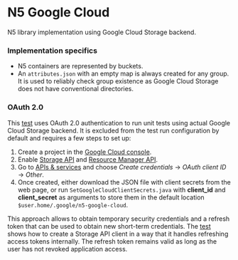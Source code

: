 # N5 Google Cloud
N5 library implementation using Google Cloud Storage backend.

### Implementation specifics
* N5 containers are represented by buckets.
* An `attributes.json` with an empty map is always created for any group. It is used to reliably check group existence as Google Cloud Storage does not have conventional directories.

### OAuth 2.0
This [test](https://github.com/saalfeldlab/n5-google-cloud/blob/master/src/test/java/org/janelia/saalfeldlab/n5/googlecloud/N5GoogleCloudStorageOAuth2Test.java) uses OAuth 2.0 authentication to run unit tests using actual Google Cloud Storage backend. It is excluded from the test run configuration by default and requires a few steps to set up:
1. Create a project in the [Google Cloud console](https://console.cloud.google.com).
1. Enable [Storage API](https://console.cloud.google.com/apis/library/storage-component.googleapis.com) and [Resource Manager API](https://console.cloud.google.com/apis/library/cloudresourcemanager.googleapis.com).
1. Go to [APIs & services](https://console.cloud.google.com/apis/credentials) and choose *Create credentials* → *OAuth client ID* → *Other*.
1. Once created, either download the JSON file with client secrets from the web page, or run `SetGoogleCloudClientSecrets.java` with **client_id** and **client_secret** as arguments to store them in the default location `$user.home/.google/n5-google-cloud`.

This approach allows to obtain temporary security credentials and a refresh token that can be used to obtain new short-term credentials. The [test](https://github.com/saalfeldlab/n5-google-cloud/blob/master/src/test/java/org/janelia/saalfeldlab/n5/googlecloud/N5GoogleCloudStorageOAuth2Test.java) shows how to create a Storage API client in a way that it handles refreshing access tokens internally.
The refresh token remains valid as long as the user has not revoked application access.
